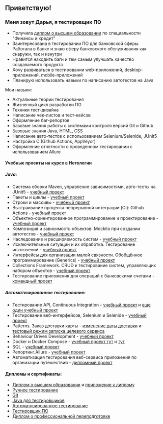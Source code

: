 ## Приветствую!

### Меня зовут Дарья, я тестировщик ПО

* Получила [диплом о высшем образовании]() по специальности "Финансы и кредит"
* Заинтересована в тестировании ПО для банковской сферы. Работала в банке и знаю сферу банковского обслуживания как снаружи, так и изнутри
* Нравится находить баги и тем самым улучшать качество создаваемого продукта
* Хочу развиваться в тестировании web-приложений, desktop-приложений, mobile-приложений
* Планирую использовать навыки по написанию автотестов на Java

Мои навыки:
* Актуальные теории тестирования
* Жизненный цикл разработки ПО
* Техники тест-дизайна
* Написание чек-листов и тест-кейсов
* Оформление баг-репортов
* Базовые знания работы с системами контроля версий Git и Github
* Базовые знания Java, HTML, CSS
* Написание авто-тестов с использованием Selenium/Selenide, JUnit5
* Настройка CI(Github Actions, AppVeyor)
* Оформление отчетности о проведенном тестировании с использованием Allure

#### Учебные проекты на курсе в Нетологии
##### Java:
* Система сборки Maven, управление зависимостями, авто-тесты на JUnit5 - [учебный проект](https://github.com/Darythefirst/JavaHomework4.1)
* Пакеты и циклы - [учебный проект](https://github.com/Darythefirst/JavaHomework5)
* Строки и массивы - [учебный проект](https://github.com/Darythefirst/JavaHomework6)
* Выстраивание процесса непрерывной интеграции (CI): Github Actions - [учебный проект](https://github.com/Darythefirst/JavaHomework7.1)
* Объектно-ориентированное программирование и проектирование - [учебный проект](https://github.com/Darythefirst/JavaHomework9)
* Композиция и зависимость объектов. Mockito при создании автотестов - [учебный проект](https://github.com/Darythefirst/JavaHomework11)
* Наследование и расширяемость систем - [учебный проект](https://github.com/Darythefirst/JavaHomework12)
* Исключительные ситуации и их обработка. Тестирование исключений - [учебный проект](https://github.com/Darythefirst/JavaHomework13)
* Интерфейсы для организации малой связности. Обобщённое программирование (Generics) - [учебный проект](https://github.com/Darythefirst/JavaHomework14)
* Collections Framework. CRUD и тестирование систем, управляющих набором объектов - [учебный проект](https://github.com/Darythefirst/JavaHomework15)
* Тестирование приложения для операций с банковскими счетами - [командный проект](https://github.com/MarinaIurchenko/TeamProject)

##### Автоматизированное тестирование:
* Тестирование API, Continuous Integration - [учебный проект](https://github.com/Darythefirst/Java-aqa2.rest) и [еще один учебный проект](https://github.com/Darythefirst/Java-aqa2.2.postmanEcho)
* Тестирование веб-интерфейсов, Selenium и Selenide - [учебный проект](https://github.com/Darythefirst/Java-aqa.web)
* Patterns. Заказ доставки карты - [изменение даты доставки](https://github.com/Darythefirst/Java-aqa.Patterns.1) и [тестовый режим запуска целевого сервиса](https://github.com/Darythefirst/Java-aqa.Patterns.2)
* Behaviour Driven Development - [учебный проект](https://github.com/Darythefirst/Java-aqa.BDD)
* Docker и Docker Compose - [учебный проект тут](https://github.com/Darythefirst/Java-aqa.Docker) и [тут](https://github.com/Darythefirst/Java-aqa.Docker2)
* SQL - [учебный проект](https://github.com/Darythefirst/Java-aqa.SQL)
* Репортинг.Allure - [учебный проект](https://github.com/Darythefirst/Java-aqa.PatternsAllure)
* Автоматизация тестирования веб-сервиса приложения по организации путешествий - [дипломный проект](https://github.com/Darythefirst/Aqa.Diploma)

#### Дипломы и сертификаты:
* [Диплом о высшем образовании]() и [приложение к диплому]()
* [Ручное тестирование]()
* [Git]()
* [Java для тестировщиков]()
* [Автоматизированное тестирование]()
* [Тестировщик ПО]()
* [Диплом о профессиональной переподготовке]()